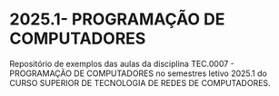 # 2025.1- PROGRAMAÇÃO DE COMPUTADORES

Repositório de exemplos das aulas da disciplina TEC.0007 - PROGRAMAÇÃO DE COMPUTADORES no semestres letivo 2025.1 do CURSO SUPERIOR DE TECNOLOGIA DE REDES DE COMPUTADORES.